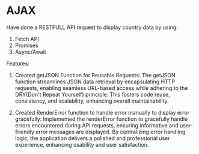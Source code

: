 # AJAX

Have done a RESTFULL API request to display country data by using:
 1. Fetch API
 2. Promises
 3. Async/Await

Features:
1. Created getJSON Function for Reusable Requests:
    The getJSON function streamlines JSON data retrieval by encapsulating HTTP requests, enabling seamless URL-based access while adhering to the DRY(Don't Repeat Yourself) principle. This fosters code reuse, consistency, and scalability, enhancing overall maintainability.
   
2. Created RenderError function to handle error manually to display error gracefully:
   Implemented the renderError function to gracefully handle errors encountered during API requests, ensuring informative and user-friendly error messages are displayed. By centralizing error handling logic, the application delivers a polished and professional user experience, enhancing usability and user satisfaction.
